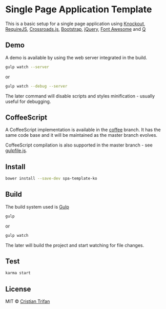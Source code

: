 # Single Page Application Template

This is a basic setup for a single page application using [Knockout](http://knockoutjs.com/),
[RequireJS](http://requirejs.org/), [Crossroads.js](http://millermedeiros.github.io/crossroads.js/),
[Bootstrap](http://getbootstrap.com/), [jQuery](http://jquery.com/),
[Font Awesome](http://fontawesome.io/) and [Q](http://documentup.com/kriskowal/q/)


## Demo

A demo is available by using the web server integrated in the build.

```sh
gulp watch --server
```

or

```sh
gulp watch --debug --server
```

The later command will disable scripts and styles minification - usually useful for debugging.


## CoffeeScript

A CoffeeScript implementation is available in the [coffee](https://github.com/crissdev/spa-template-ko/tree/coffee) branch.
It has the same code base and it will be maintained as the master branch evolves.

CoffeeScript compilation is also supported in the master branch -
see [gulpfile.js](https://github.com/crissdev/spa-template-ko/blob/master/gulpfile.js#L165).


## Install

```sh
bower install --save-dev spa-template-ko
```


## Build

The build system used is [Gulp](http://gulpjs.com/)

```sh
gulp
```

or

```sh
gulp watch
```

The later will build the project and start watching for file changes.


## Test

```sh
karma start
```


## License

MIT © [Cristian Trifan](http://crissdev.com)

